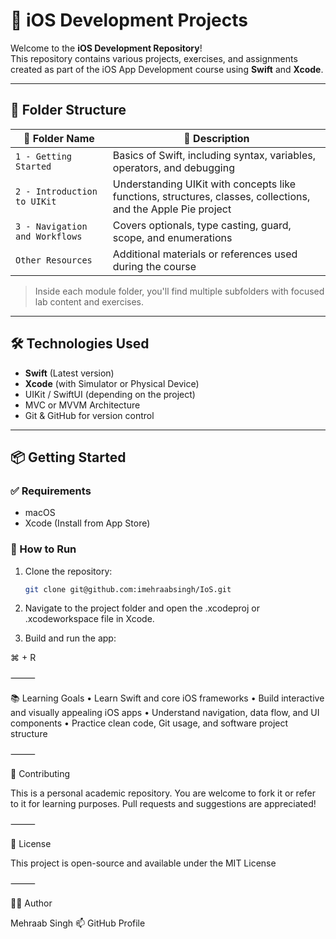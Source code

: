 # 📱 iOS Development Projects

Welcome to the **iOS Development Repository**!  
This repository contains various projects, exercises, and assignments created as part of the iOS App Development course using **Swift** and **Xcode**.

---

## 🧭 Folder Structure

| 📁 Folder Name                        | 📝 Description |
|--------------------------------------|----------------|
| `1 - Getting Started`                | Basics of Swift, including syntax, variables, operators, and debugging |
| `2 - Introduction to UIKit`         | Understanding UIKit with concepts like functions, structures, classes, collections, and the Apple Pie project |
| `3 - Navigation and Workflows`      | Covers optionals, type casting, guard, scope, and enumerations |
| `Other Resources`                   | Additional materials or references used during the course |

> Inside each module folder, you'll find multiple subfolders with focused lab content and exercises.

---

##

## 🛠️ Technologies Used

- **Swift** (Latest version)
- **Xcode** (with Simulator or Physical Device)
- UIKit / SwiftUI (depending on the project)
- MVC or MVVM Architecture
- Git & GitHub for version control

---

## 📦 Getting Started

### ✅ Requirements

- macOS
- Xcode (Install from App Store)

### 🔧 How to Run

1. Clone the repository:

   ```bash
   git clone git@github.com:imehraabsingh/IoS.git

2.	Navigate to the project folder and open the .xcodeproj or .xcodeworkspace file in Xcode.
3.	Build and run the app:

⌘ + R



⸻

📚 Learning Goals
	•	Learn Swift and core iOS frameworks
	•	Build interactive and visually appealing iOS apps
	•	Understand navigation, data flow, and UI components
	•	Practice clean code, Git usage, and software project structure

⸻

🤝 Contributing

This is a personal academic repository.
You are welcome to fork it or refer to it for learning purposes.
Pull requests and suggestions are appreciated!

⸻

📄 License

This project is open-source and available under the MIT License

⸻

🙋‍♂️ Author

Mehraab Singh
📫 GitHub Profile

